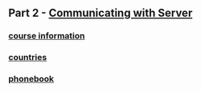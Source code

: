 ## Part 2 - [Communicating with Server](https://fullstackopen.com/en/part2)

### [course information](https://github.com/sehroz/full-stack-open-2020/tree/master/part-1/course-information)

### [countries](https://github.com/sehroz/full-stack-open-2020/tree/master/part-2/countries)

### [phonebook](https://github.com/sehroz/full-stack-open-2020/tree/master/part-2/phonebook)
